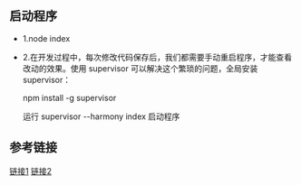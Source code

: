 ## 启动程序 

- 1.node  index
- 2.在开发过程中，每次修改代码保存后，我们都需要手动重启程序，才能查看改动的效果。使用 supervisor 可以解决这个繁琐的问题，全局安装 supervisor：  

    npm install -g supervisor    

    运行 supervisor --harmony index 启动程序  

## 参考链接

[链接1](https://github.com/nswbmw/N-blog)
[链接2](https://cnodejs.org/topic/523513d3101e57452141d0b1)

